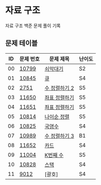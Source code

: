 # 자료 구조 <Data Structure>
자료 구조 백준 문제 풀이 기록
## 문제 테이블
| ID | 문제 번호                                          | 문제 제목                                                                                              | 난이도 |
|----|------------------------------------------------|----------------------------------------------------------------------------------------------------|-----|
| 00 | [10799](https://www.acmicpc.net/problem/10799) | [쇠막대기](https://github.com/MillPRE/Baekjoon-Algorithm/blob/master/data_structure/10799/main.py)     | S2  |
| 01 | [10845](https://www.acmicpc.net/problem/10845) | [큐](https://github.com/MillPRE/Baekjoon-Algorithm/blob/master/data_structure/10845/main.py)        | S4  |
| 02 | [2751](https://www.acmicpc.net/problem/2751)   | [수 정렬하기 2](https://github.com/MillPRE/Baekjoon-Algorithm/blob/master/data_structure/2751/main.py)  | S5  |
| 03 | [11650](https://www.acmicpc.net/problem/11650) | [좌표 정렬하기](https://github.com/MillPRE/Baekjoon-Algorithm/blob/master/data_structure/11650/main.py)  | S5  |
| 04 | [11651](https://www.acmicpc.net/problem/11651) | [좌표 정렬하기](https://github.com/MillPRE/Baekjoon-Algorithm/blob/master/data_structure/11651/main.py)  | S5  |
| 05 | [10814](https://www.acmicpc.net/problem/10814) | [나이순 정렬](https://github.com/MillPRE/Baekjoon-Algorithm/blob/master/data_structure/10814/main.py)   | S5  |
| 06 | [10825](https://www.acmicpc.net/problem/10825) | [국영수](https://github.com/MillPRE/Baekjoon-Algorithm/blob/master/data_structure/10814/main.py)      | S4  |
| 07 | [10989](https://www.acmicpc.net/problem/10989) | [수 정렬하기 3](https://github.com/MillPRE/Baekjoon-Algorithm/blob/master/data_structure/10989/main.py) | B1  |
| 08 | [11652](https://www.acmicpc.net/problem/11652) | [카드](https://github.com/MillPRE/Baekjoon-Algorithm/blob/master/data_structure/11652/main.py)       | S4  |
| 09 | [11004](https://www.acmicpc.net/problem/11004) | [K번째 수](https://github.com/MillPRE/Baekjoon-Algorithm/blob/master/data_structure/11004/main.py)    | S5  |
| 10 | [10828](https://www.acmicpc.net/problem/10828) | [스택](https://github.com/MillPRE/Baekjoon-Algorithm/blob/master/data_structure/10828/main.py)       | S4  |
| 11 | [9012](https://www.acmicpc.net/problem/9012)  | [괄호]                                                                                               | S4  |
